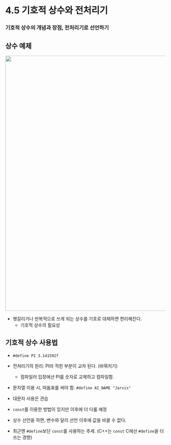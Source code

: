 # 4.5 기호적 상수와 전처리기
### 기호적 상수의 개념과 장점, 전처리기로 선언하기

## 상수 예제

<img src="https://github.com/uber9ma/following_C/blob/master/images/chapter4/const1.png?raw=true" width="800">

* 헷갈리거나 반복적으로 쓰게 되는 상수를 기호로 대체하면 편리해진다.
    - 기호적 상수의 필요성

## 기호적 상수 사용법

* `#define PI 3.141592f`

* 전처리기의 원리: PI라 적힌 부분이 교차 된다. (바꿔치기) 
    - 컴파일러 입장에선 PI를 숫자로 교체하고 컴파일함.

* 문자열 이용 시, 따옴표를 써야 함. `#define AI_NAME "Jarvis"`
* 대문자 사용은 관습

* `const`를 이용한 방법이 있지만 이후에 더 다룰 예정
* 상수 선언을 하면, 변수와 달리 선언 이후에 값을 바꿀 수 없다.
* 최근엔 `#define`보단 `const`를 사용하는 추세. (C++는 `const` C에선 `#define`을 더 쓰는 경향)
